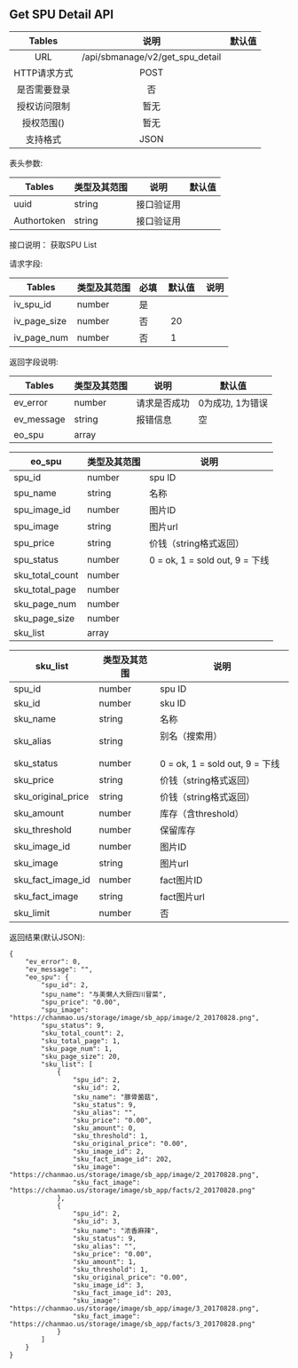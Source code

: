 
## Get SPU Detail API


|  Tables  |          说明          | 默认值  |
| :------: | :------------------: | :--: |
|   URL    | /api/sbmanage/v2/get_spu_detail |      |
| HTTP请求方式 |         POST          |      |
|  是否需要登录  |          否           |      |
|  授权访问限制  |          暂无          |      |
|  授权范围()  |          暂无          |      |
|   支持格式   |         JSON         |      |


表头参数:

| Tables | 类型及其范围 | 说明    | 默认值  |
| ------ | ------ | ----- | ---- |
| uuid   | string | 接口验证用 |      |
| Authortoken   | string | 接口验证用 |      |

接口说明：
获取SPU List

请求字段:

| Tables | 类型及其范围 | 必填  | 默认值  |  说明  |
| ------ | ------ | ----- | ---- | ---- |
| iv_spu_id | number | 是 |   |  |
| iv_page_size | number | 否 |  20  |  |
| iv_page_num | number | 否 |  1  |  |


返回字段说明:

| Tables     | 类型及其范围 | 说明       | 默认值        |
| ---------- | ------ | -------- | ---------- |
| ev_error   | number | 请求是否成功   | 0为成功, 1为错误 |
| ev_message | string | 报错信息     | 空          |
| eo_spu  | array  |  |          |

| eo_spu | 类型及其范围 | 说明          |
| --------------- | ------ | --------------------------------------- |
| spu_id          | number | spu ID                                  |
| spu_name           | string  | 名称                                     |
| spu_image_id         | number | 图片ID                                    |
| spu_image         | string | 图片url                                    |
| spu_price    | string | 价钱（string格式返回）                       |
| spu_status     | number  | 0 = ok, 1 = sold out, 9 = 下线 |
| sku_total_count | number |      |           |
| sku_total_page | number |      |           |
| sku_page_num | number |      |           |
| sku_page_size | number |      |           |
| sku_list | array |      |           |

| sku_list | 类型及其范围 | 说明          |
| --------------- | ------ | --------------------------------------- |
| spu_id          | number | spu ID                                  |
| sku_id          | number | sku ID                                  |
| sku_name           | string  | 名称                                     |
| sku_alias          | string  | 别名（搜索用）                               |
| sku_status     | number  | 0 = ok, 1 = sold out, 9 = 下线 |
| sku_price    | string | 价钱（string格式返回）                       |
| sku_original_price    | string | 价钱（string格式返回）                       |
| sku_amount    | number |   库存（含threshold）                     |
| sku_threshold    | number |   保留库存                     |
| sku_image_id         | number | 图片ID                                    |
| sku_image         | string | 图片url                                    |
| sku_fact_image_id         | number | fact图片ID                                    |
| sku_fact_image         | string | fact图片url                                    |
| sku_limit | number | 否 | 限购数， -1不限制 |


返回结果(默认JSON): 
```
{
    "ev_error": 0,
    "ev_message": "",
    "eo_spu": {
        "spu_id": 2,
        "spu_name": "与美懒人大厨四川冒菜",
        "spu_price": "0.00",
        "spu_image": "https://chanmao.us/storage/image/sb_app/image/2_20170828.png",
        "spu_status": 9,
        "sku_total_count": 2,
        "sku_total_page": 1,
        "sku_page_num": 1,
        "sku_page_size": 20,
        "sku_list": [
            {
                "spu_id": 2,
                "sku_id": 2,
                "sku_name": "豚骨菌菇",
                "sku_status": 9,
                "sku_alias": "",
                "sku_price": "0.00",
                "sku_amount": 0,
                "sku_threshold": 1,
                "sku_original_price": "0.00",
                "sku_image_id": 2,
                "sku_fact_image_id": 202,
                "sku_image": "https://chanmao.us/storage/image/sb_app/image/2_20170828.png",
                "sku_fact_image": "https://chanmao.us/storage/image/sb_app/facts/2_20170828.png"
            },
            {
                "spu_id": 2,
                "sku_id": 3,
                "sku_name": "浓香麻辣",
                "sku_status": 9,
                "sku_alias": "",
                "sku_price": "0.00",
                "sku_amount": 1,
                "sku_threshold": 1,
                "sku_original_price": "0.00",
                "sku_image_id": 3,
                "sku_fact_image_id": 203,
                "sku_image": "https://chanmao.us/storage/image/sb_app/image/3_20170828.png",
                "sku_fact_image": "https://chanmao.us/storage/image/sb_app/facts/3_20170828.png"
            }
        ]
    }
}
```

